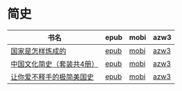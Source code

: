# 简史

| 书名 | epub | mobi | azw3 |
| --- | --- | --- | --- |
| [国家是怎样炼成的](http://ct.dalanmei.com/f/31084289-572117335-efbd08) | [epub](http://ct.dalanmei.com/f/31084289-572117335-efbd08) | [mobi](http://ct.dalanmei.com/f/31084289-571654345-bc562f) | [azw3](http://ct.dalanmei.com/f/31084289-572179723-ebd8d8) |
| [中国文化简史（套装共4册）](http://ct.dalanmei.com/f/31084289-571781155-d3cc46) | [epub](http://ct.dalanmei.com/f/31084289-571781155-d3cc46) | [mobi](http://ct.dalanmei.com/f/31084289-571526322-bd298e) | [azw3](http://ct.dalanmei.com/f/31084289-571881086-ed82cc) |
| [让你爱不释手的极简美国史](http://ct.dalanmei.com/f/31084289-571792417-73ad03) | [epub](http://ct.dalanmei.com/f/31084289-571792417-73ad03) | [mobi](http://ct.dalanmei.com/f/31084289-571459003-393e55) | [azw3](http://ct.dalanmei.com/f/31084289-571904191-a6a15d) |
